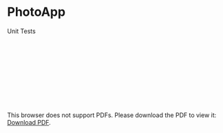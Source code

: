 # PhotoApp
Unit Tests

<object data="https://github.com/moet-stein/PhotoApp/files/9120666/UnitTestChart.pdf" type="application/pdf" width="700px" height="700px">
    <embed src="https://github.com/moet-stein/PhotoApp/files/9120666/UnitTestChart.pdf">
        <p>This browser does not support PDFs. Please download the PDF to view it: <a href="https://github.com/moet-stein/PhotoApp/files/9120666/UnitTestChart.pdf">Download PDF</a>.</p>
    </embed>
</object>
